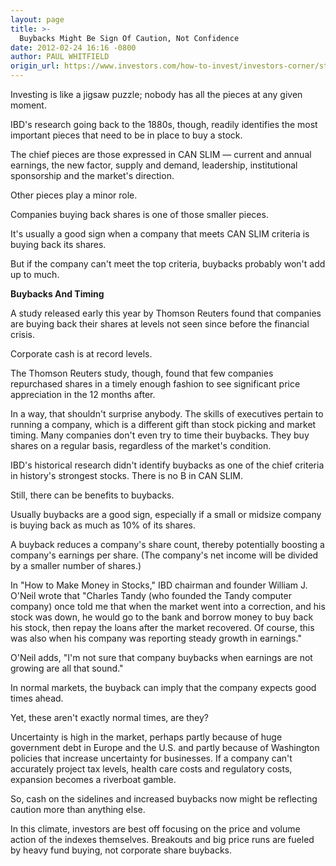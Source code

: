 ```yaml
---
layout: page
title: >-
  Buybacks Might Be Sign Of Caution, Not Confidence
date: 2012-02-24 16:16 -0800
author: PAUL WHITFIELD
origin_url: https://www.investors.com/how-to-invest/investors-corner/stock-buybacks-usually-good-sign
---
```





Investing is like a jigsaw puzzle; nobody has all the pieces at any given moment.


IBD's research going back to the 1880s, though, readily identifies the most important pieces that need to be in place to buy a stock.


The chief pieces are those expressed in CAN SLIM — current and annual earnings, the new factor, supply and demand, leadership, institutional sponsorship and the market's direction.


Other pieces play a minor role.


Companies buying back shares is one of those smaller pieces.


It's usually a good sign when a company that meets CAN SLIM criteria is buying back its shares.


But if the company can't meet the top criteria, buybacks probably won't add up to much.


**Buybacks And Timing**


A study released early this year by Thomson Reuters found that companies are buying back their shares at levels not seen since before the financial crisis.


Corporate cash is at record levels.


The Thomson Reuters study, though, found that few companies repurchased shares in a timely enough fashion to see significant price appreciation in the 12 months after.


In a way, that shouldn't surprise anybody. The skills of executives pertain to running a company, which is a different gift than stock picking and market timing. Many companies don't even try to time their buybacks. They buy shares on a regular basis, regardless of the market's condition.


IBD's historical research didn't identify buybacks as one of the chief criteria in history's strongest stocks. There is no B in CAN SLIM.


Still, there can be benefits to buybacks.


Usually buybacks are a good sign, especially if a small or midsize company is buying back as much as 10% of its shares.


A buyback reduces a company's share count, thereby potentially boosting a company's earnings per share. (The company's net income will be divided by a smaller number of shares.)


In "How to Make Money in Stocks," IBD chairman and founder William J. O'Neil wrote that "Charles Tandy (who founded the Tandy computer company) once told me that when the market went into a correction, and his stock was down, he would go to the bank and borrow money to buy back his stock, then repay the loans after the market recovered. Of course, this was also when his company was reporting steady growth in earnings."


O'Neil adds, "I'm not sure that company buybacks when earnings are not growing are all that sound."


In normal markets, the buyback can imply that the company expects good times ahead.


Yet, these aren't exactly normal times, are they?


Uncertainty is high in the market, perhaps partly because of huge government debt in Europe and the U.S. and partly because of Washington policies that increase uncertainty for businesses. If a company can't accurately project tax levels, health care costs and regulatory costs, expansion becomes a riverboat gamble.


So, cash on the sidelines and increased buybacks now might be reflecting caution more than anything else.


In this climate, investors are best off focusing on the price and volume action of the indexes themselves. Breakouts and big price runs are fueled by heavy fund buying, not corporate share buybacks.




